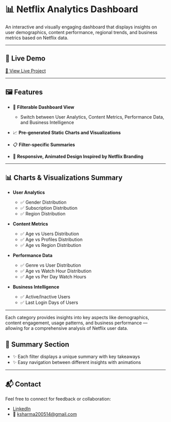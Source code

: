 # 📊 Netflix Analytics Dashboard  

An interactive and visually engaging dashboard that displays insights on user demographics, content performance, regional trends, and business metrics based on Netflix data.  

---

## 🚀 Live Demo  

[🔗 View Live Project]((https://creative-kringle-006526.netlify.app/) )  

---

## 🖼️ Features  

- 🎯 **Filterable Dashboard View**  
   - Switch between User Analytics, Content Metrics, Performance Data, and Business Intelligence  

- 📈 **Pre-generated Static Charts and Visualizations**  

- 📋 **Filter-specific Summaries**  

- 🎨 **Responsive, Animated Design Inspired by Netflix Branding**  

---
## 📊 Charts & Visualizations Summary  

- **User Analytics**  
  - ✅ Gender Distribution  
  - ✅ Subscription Distribution  
  - ✅ Region Distribution  

- **Content Metrics**  
  - ✅ Age vs Users Distribution  
  - ✅ Age vs Profiles Distribution  
  - ✅ Age vs Region Distribution  

- **Performance Data**  
  - ✅ Genre vs User Distribution  
  - ✅ Age vs Watch Hour Distribution  
  - ✅ Age vs Per Day Watch Hours  

- **Business Intelligence**  
  - ✅ Active/Inactive Users  
  - ✅ Last Login Days of Users  

---

Each category provides insights into key aspects like demographics, content engagement, usage patterns, and business performance — allowing for a comprehensive analysis of Netflix user data.

## 📝 Summary Section  

- ✨ Each filter displays a unique summary with key takeaways  
- ✨ Easy navigation between different insights with animations  

---
## 📬 Contact  

Feel free to connect for feedback or collaboration:  

- [LinkedIn](www.linkedin.com/in/krish-sharma-4868bb35a)   
- 📧 ksharma200514@gmail.com 
